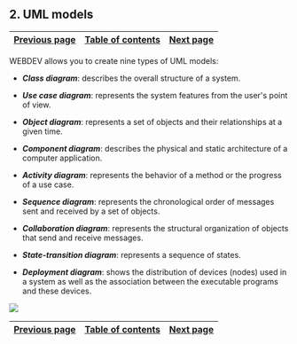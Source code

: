 
## 2. UML models
			

| [Previous page](../Concepts_WB/1410087458.md) | [Table of contents](../Concepts_WB/1410087102.md) | [Next page](../Concepts_WB/1410087460.md) |
| --- | --- | --- |



<a name="NOTE1"></a>
<a name="NOTE1_1"></a>
WEBDEV allows you to create nine types of UML models:

- ***Class diagram***: describes the overall structure of a system.

- ***Use case diagram***: represents the system features from the user's point of view.

- ***Object diagram***: represents a set of objects and their relationships at a given time.

- ***Component diagram***: describes the physical and static architecture of a computer application.

- ***Activity diagram***: represents the behavior of a method or the progress of a use case.

- ***Sequence diagram***: represents the chronological order of messages sent and received by a set of objects.

- ***Collaboration diagram***: represents the structural organization of objects that send and receive messages.

- ***State-transition diagram***: represents a sequence of states.

- ***Deployment diagram***: shows the distribution of devices (nodes) used in a system as well as the association between the executable programs and these devices.




![](https://doc.pcsoft.fr/en-US/images/image.awp?langid=3&name=P4_Modele_UML.gif)


| [Previous page](../Concepts_WB/1410087458.md) | [Table of contents](../Concepts_WB/1410087102.md) | [Next page](../Concepts_WB/1410087460.md) |
| --- | --- | --- |




